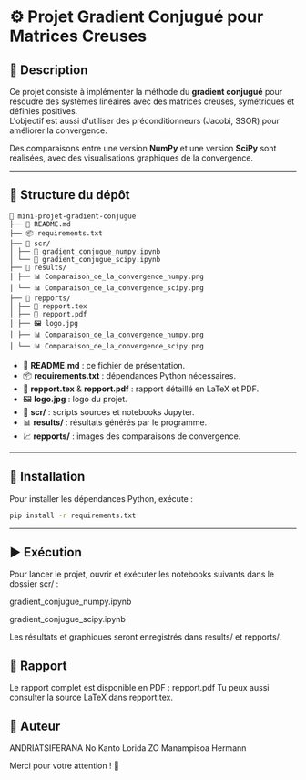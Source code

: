 # ⚙️ Projet Gradient Conjugué pour Matrices Creuses

## 📖 Description

Ce projet consiste à implémenter la méthode du **gradient conjugué** pour résoudre des systèmes linéaires avec des matrices creuses, symétriques et définies positives.  
L'objectif est aussi d'utiliser des préconditionneurs (Jacobi, SSOR) pour améliorer la convergence.  

Des comparaisons entre une version **NumPy** et une version **SciPy** sont réalisées, avec des visualisations graphiques de la convergence.

---

## 📂 Structure du dépôt
```
📁 mini-projet-gradient-conjugue
├── 📄 README.md
├── 📦 requirements.txt
├── 📂 scr/
│ ├── 📓 gradient_conjugue_numpy.ipynb
│ └── 📓 gradient_conjugue_scipy.ipynb
├── 📂 results/
│ ├── 📊 Comparaison_de_la_convergence_numpy.png
│ └── 📊 Comparaison_de_la_convergence_scipy.png
├── 📂 repports/
│ ├── 📄 repport.tex
│ ├── 📄 repport.pdf
│ ├── 🖼️ logo.jpg
│ ├── 📊 Comparaison_de_la_convergence_numpy.png
│ └── 📊 Comparaison_de_la_convergence_scipy.png
```
- 📄 **README.md** : ce fichier de présentation.  
- 📦 **requirements.txt** : dépendances Python nécessaires.  
- 📑 **repport.tex** & **repport.pdf** : rapport détaillé en LaTeX et PDF.  
- 🖼️ **logo.jpg** : logo du projet.  
- 📂 **scr/** : scripts sources et notebooks Jupyter.  
- 📊 **results/** : résultats générés par le programme.  
- 📈 **repports/** : images des comparaisons de convergence.

---

## 🚀 Installation

Pour installer les dépendances Python, exécute :

```bash
pip install -r requirements.txt
```
---

## ▶️ Exécution
Pour lancer le projet, ouvrir et exécuter les notebooks suivants dans le dossier scr/ :

gradient_conjugue_numpy.ipynb

gradient_conjugue_scipy.ipynb

Les résultats et graphiques seront enregistrés dans results/ et repports/.

## 📝 Rapport
Le rapport complet est disponible en PDF : repport.pdf
Tu peux aussi consulter la source LaTeX dans repport.tex.

## 👤 Auteur
ANDRIATSIFERANA No Kanto Lorida
ZO Manampisoa Hermann

Merci pour votre attention ! 🙏
